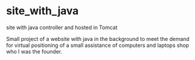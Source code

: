 # site_with_java
site with java controller and hosted in Tomcat


Small project of a website with java in the background to meet the demand for virtual positioning of a small assistance of computers and laptops shop who I was the founder.
